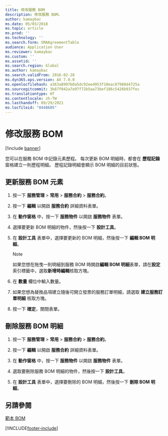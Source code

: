 ```yaml
---
title: 修改服務 BOM
description: 修改服務 BOM。
author: kamaybac
ms.date: 05/03/2018
ms.topic: article
ms.prod: ''
ms.technology: ''
ms.search.form: SMAAgreementTable
audience: Application User
ms.reviewer: kamaybac
ms.custom: ''
ms.assetid: ''
ms.search.region: Global
ms.author: kamaybac
ms.search.validFrom: 2016-02-28
ms.dyn365.ops.version: AX 7.0.0
ms.openlocfilehash: a363a8997b0a5dc92ee4953f10eac87988d4725a
ms.sourcegitcommit: 3b87f042a7e97f72b5aa73bef186c5426b937fec
ms.translationtype: HT
ms.contentlocale: zh-TW
ms.lasthandoff: 09/29/2021
ms.locfileid: "8448605"
---
```

# <a name="modify-a-service-bom"></a>修改服務 BOM 

[!include [banner](../includes/banner.md)]


您可以在服務 BOM 中記錄元素歷程。 每次更新 BOM 明細時，都會在 **歷程記錄** 窗格建立一則歷程明細。 歷程記錄明細會顯示 BOM 明細的目前狀態。

## <a name="update-a-service-bom-element"></a>更新服務 BOM 元素

1.  按一下 **服務管理** \> **常用** \> **服務合約** \> **服務合約**。

2.  按一下 **編輯** 以開啟 **服務合約** 詳細資料表單。

3.  在 **動作窗格** 中，按一下 **服務物件** 以開啟 **服務物件** 表單。

4.  選擇要更新 BOM 明細的物件，然後按一下 **設計工具**。

5.  在 **設計工具** 表單中，選擇要更新的 BOM 明細，然後按一下 **編輯 BOM 明細**。
    
    > [!NOTE]
    > <P>如果您想在拖曳一則明細到服務 BOM 時開啟<STRONG>編輯 BOM 明細</STRONG>表單，請在<STRONG>設定</STRONG>索引標籤中，選取<STRONG>新增時編輯</STRONG>核取方塊。</P>

6.  在 **數量** 欄位中輸入數量。

7.  如果您想為替換品項建立隨後可開立發票的服務訂單明細，請選取 **建立服務訂單明細** 核取方塊。

8.  按一下 **確定**，關閉表單。

## <a name="delete-a-service-bom-line"></a>刪除服務 BOM 明細

1.  按一下 **服務管理** \> **常用** \> **服務合約** \> **服務合約**。

2.  按一下 **編輯** 以開啟 **服務合約** 詳細資料表單。

3.  在 **動作窗格** 中，按一下 **服務物件** 以開啟 **服務物件** 表單。

4.  選取要刪除服務 BOM 明細的物件，然後按一下 **設計工具**。

5.  在 **設計工具** 表單中，選擇要刪除的 BOM 明細，然後按一下 **刪除 BOM 明細**。

## <a name="see-also"></a>另請參閱

[範本 BOM](template-boms.md)

  




[!INCLUDE[footer-include](../../includes/footer-banner.md)]